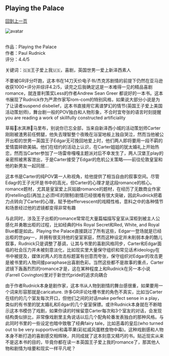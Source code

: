 ## Playing the Palace
[回到上一页](https://boheme13.github.io/books/)  &nbsp;&nbsp;

![avatar](https://hips.hearstapps.com/hmg-prod/images/playing-the-palace-1621273366.jpg?resize=1200:*)
<br>
<br>


<!-- 
romance: True
-->


作品：Playing the Palace<br>
作者：Paul Rudnick<br>
评分：4.4/5<br>

关键词：🇬🇧王子爱上我🇺🇸，喜剧，英国世男一爱上新泽西素人

不要被GR评分吓跑，这本书在14刀天价电子书/杰克苏剧情的前提下仍然在亚马逊收获1000+评分并综评4.2/5，读完之后我确定这是一本难得一见的精品喜剧romance，就连普利策奖Less的作者Andrew Sean Greer 都说好的一本书。这本书展现了Rudnick作为严肃作家写rom-com的特别风格，如果说大部分小说是为了让读者suspend disbelief，这本书直接用它离谱梦幻的情节(英国王子爱上美国活动策划师)，舞台剧一般的POV独白和人物形象，不合时宜夸张的语言时刻提醒you are reading a work of skillfully constructed artificiality

草莓🍓冰淇淋🍨马里布，别说你已忘全部，当来自新泽西小城的活动策划师Carter刚刚被渣男前任劈腿，他失去理智整个夜晚在浴室地板上独自哭泣，然而当他被公开出柜的世男一英国王子Edgar无可挽回地爱上时，他们两人即将要用一段不羁的爱情震碎欧美娟。他们在纽约的活动上认识，在Carter姐姐的犹太婚礼上开始热恋，然而当Carter参加了一场雷帝嘎嘎主题派对后不幸发生了，两人汉堡王play的亲密照被黑客泄出，于是Carter接受了Edgar的危机公关策略——前往伦敦皇室和他的新男友一起同居…

这本书是Carter的纯POV第一人称视角，给他提供了相当自由的叙事空间。尽管Edagr的王子光环是书中的高光，但Carter的心理才是这段romance的核心。romance题材，尤其是皇室爱上灰姑娘romance的题材，在经历了无数商业作家的retelling后(再加上必须HE的限制)剧情已经很难有很大突破，因此Rudnick把着力点转向了Carter的心理，赋予他effervescent的戏精性格，意料之中的各种情节和场景经过他的滤镜都变得非常有趣

与此同时，涉及王子出柜的romance常常花大量篇幅描写皇室从深柜到被主人公感化并勇敢出柜的过程，比如经典的His Royal Secret和Red, White, and Royal Blue都是如此。Playing the Palace直接跳过了所有这些，Edgar一登场就是已经出柜的世gay一，并拥有很支持他的皇室家庭，然而这种设定并未削弱本身的酷儿叙事，Rudnick只是调整了基调，让其与书里的喜剧风格同步，Carter和Edgar面临的社会压力并未被刻意淡化，比如现实里大量保守组织和常见话术ideology在书中被提及，媒体对两人的攻击标题富有创意而夸张，保守组织对Edgar的攻击更是被书里的人物间接paraphase出喜剧色彩。当然这些都不是故事的重点，Carter滤镜下轰轰烈烈的romance才是，这在某种程度上和Rudnick在另一本小说(Farrell Covington)里对于新世代pride的追求向耦合

由于作者Rudnick本身是剧作家，这本书从人物到剧情的舞台感很重，如果要用一个词来形容那就是caricature. 许多GR评论吐槽书里的角色不真实，比如当Carter在纽约的几个室友每次开口，但他们之间的对话make perfect sense in a play，类似的有书里的犹太婚礼和Edgar的几个皇室保镖。或许Rudnick本身就在不断暗示这本书模仿了戏剧，如果你读的时候留意Carter每次和3个室友的对话，会发现结构类似排比，非常像戏剧里主角说话以后几个配角轮番发表独白的那种风格。与此同时书里的一些设定也暗中致敬了经典fairy tale，比如恶毒的皇后(who turned out to be very supportive)和毒苹果(彩虹戚风蛋糕食物中毒)。这种戏剧感和人物本身不断打造的喜剧感交相辉映，共同成就了这本刻意又精巧的书。贴近现实从来不是这本书的目的，毕竟你都在读一本英国王子爱上我的romance了，那其他人物和剧情为啥要和现实一样平凡呢？